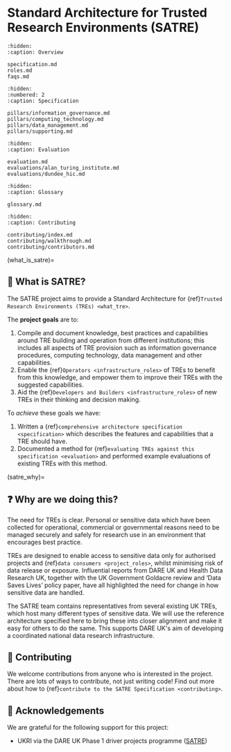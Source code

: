 # Standard Architecture for Trusted Research Environments (SATRE)

```{toctree}
:hidden:
:caption: Overview

specification.md
roles.md
faqs.md
```

```{toctree}
:hidden:
:numbered: 2
:caption: Specification

pillars/information_governance.md
pillars/computing_technology.md
pillars/data_management.md
pillars/supporting.md
```

```{toctree}
:hidden:
:caption: Evaluation

evaluation.md
evaluations/alan_turing_institute.md
evaluations/dundee_hic.md
```

```{toctree}
:hidden:
:caption: Glossary

glossary.md
```

```{toctree}
:hidden:
:caption: Contributing

contributing/index.md
contributing/walkthrough.md
contributing/contributors.md
```

(what_is_satre)=

## 👀 What is SATRE?

<!-- What are TREs, how many exist, the broad categories -->

The SATRE project aims to provide a Standard Architecture for {ref}`Trusted Research Environments (TREs) <what_tre>`.

The **project goals** are to:

1. Compile and document knowledge, best practices and capabilities around TRE building and operation from different institutions; this includes all aspects of TRE provision such as information governance procedures, computing technology, data management and other capabilities.
2. Enable the {ref}`Operators <infrastructure_roles>` of TREs to benefit from this knowledge, and empower them to improve their TREs with the suggested capabilities.
3. Aid the {ref}`Developers and Builders <infrastructure_roles>` of new TREs in their thinking and decision making.

To _achieve_ these goals we have:

1. Written a {ref}`comprehensive architecture specification <specification>` which describes the features and capabilities that a TRE should have.
2. Documented a method for {ref}`evaluating TREs against this specification <evaluation>` and performed example evaluations of existing TREs with this method.

(satre_why)=

## ❓ Why are we doing this?

<!-- Motivation: Why a TRE specification is needed/ useful and a description of the broader SATRE project, conception and goals -->

The need for TREs is clear.
Personal or sensitive data which have been collected for operational, commercial or governmental reasons need to be managed securely and safely for research use in an environment that encourages best practice.

TREs are designed to enable access to sensitive data only for authorised projects and {ref}`data consumers <project_roles>`, whilst minimising risk of data release or exposure.
Influential reports from DARE UK and Health Data Research UK, together with the UK Government Goldacre review and ‘Data Saves Lives’ policy paper, have all highlighted the need for change in how sensitive data are handled.

The SATRE team contains representatives from several existing UK TREs, which host many different types of sensitive data.
We will use the reference architecture specified here to bring these into closer alignment and make it easy for others to do the same.
This supports DARE UK's aim of developing a coordinated national data research infrastructure.

## 👐 Contributing

We welcome contributions from anyone who is interested in the project.
There are lots of ways to contribute, not just writing code!
Find out more about how to {ref}`contribute to the SATRE Specification <contributing>`.

## 🙇 Acknowledgements

We are grateful for the following support for this project:

- UKRI via the DARE UK Phase 1 driver projects programme ([SATRE](https://dareuk.org.uk/driver-project-satre/))

